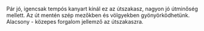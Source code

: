 Pár jó, igencsak tempós kanyart kínál ez az útszakasz, nagyon jó útminőség mellett. Az út mentén szép mezőkben és völgyekben gyönyörködhetünk. Alacsony - közepes forgalom jellemző az útszakaszra.
